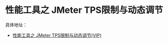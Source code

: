 # 性能工具之 JMeter TPS限制与动态调节

具体地址： 
- [性能工具之 JMeter TPS限制与动态调节(VIP)](https://mp.weixin.qq.com/s/vL_kLTUsS0tOp4Pweampeg)